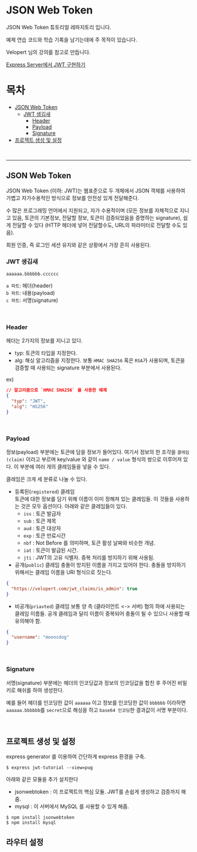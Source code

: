 # JSON Web Token

JSON Web Token 튜토리얼 레파지토리 입니다.

예제 연습 코드와 학습 기록을 남기는데에 주 목적이 있습니다.

Velopert 님의 강의를 참고로 만듭니다.

[Express Server에서 JWT 구현하기](https://velopert.com/2448)

# 목차

- [JSON Web Token](#JSON-Web-Token)
  - [JWT 생김새](#JWT-생김새)
    - [Header](#Header)
    - [Payload](#Payload)
    - [Signature](#Signature)
- [프로젝트 생성 및 설정](#프로젝트-생성-및-설정)

<br />

---

## JSON Web Token

JSON Web Token (이하: JWT)는 웹표준으로 두 개체에서 JSON 객체를 사용하여 가볍고 자가수용적인 방식으로 정보를 안전성 있게 전달해준다.

수 많은 프로그래밍 언어에서 지원되고, 자가 수용적이며 (모든 정보를 자체적으로 지니고 있음, 토큰의 기본정보, 전달할 정보, 토큰이 검증되었음을 증명하는 signature), 쉽게 전달할 수 있다 (HTTP 헤더에 넣어 전달할수도, URL의 파라미터로 전달할 수도 있음).

회원 인증, 즉 로그인 세션 유지와 같은 상황에서 가장 흔히 사용된다.

### JWT 생김새

`aaaaaa.bbbbbb.cccccc`

`a 파트`: 헤더(header) <br/>
`b 파트`: 내용(payload) <br/>
`c 파트`: 서명(signature) <br/>

<br/>

### Header

헤더는 2가지의 정보를 지니고 있다.

- typ: 토큰의 타입을 지정한다.
- alg: 해싱 알고리즘을 지정한다. 보통 `HMAC SHA256` 혹은 `RSA`가 사용되며, 토큰을 검증할 때 사용되는 signature 부분에서 사용된다.

ex)

```json
// 알고리즘으로 `HMAC SHA256` 을 사용한 예제
{
  "typ": "JWT",
  "alg": "HS256"
}
```

<br />

### Payload

정보(payload) 부분에는 토큰에 담을 정보가 들어있다. 여기서 정보의 한 조각을 `클레임(claim)` 이라고 부르며 key/value 와 같이 `name / value` 형식의 쌍으로 이루어져 있다. 이 부분에 여러 개의 클레임들을 넣을 수 있다.

클레임은 크게 세 분류로 나눌 수 있다.

- 등록된(`registered`) 클레임 <br/>
  토큰에 대한 정보를 담기 위해 이름이 이미 정해져 있는 클레임들. 이 것들을 사용하는 것은 모두 옵션이다. 아래와 같은 클레임들이 있다.
  - `iss` : 토큰 발급자
  - `sub` : 토큰 제목
  - `aud` : 토큰 대상자
  - `exp` : 토큰 만료시간
  - `nbf` : Not Before 를 의미하며, 토큰 활성 날짜와 비슷한 개념.
  - `iat` : 토큰이 발급된 시간.
  - `jti` : JWT의 고유 식별자. 중복 처리를 방지하기 위해 사용됨.
- 공개(`public`) 클레임
  충돌이 방지된 이름을 가지고 있어야 한다. 충돌을 방지하기 위해서는 클레임 이름을 URI 형식으로 짓는다.

```json
{
  "https://velopert.com/jwt_claims/is_admin": true
}
```

- 비공개(`priavted`) 클레임
  보통 양 측 (클라이언트 <-> 서버) 협의 하에 사용되는 클레임 이름들. 공개 클레임과 달리 이름이 중복되어 충돌이 될 수 있으니 사용할 때 유의해야 함.

```json
{
  "username": "moonsdog"
}
```

<br/>

### Signature

서명(signature) 부분에는 헤더의 인코딩값과 정보의 인코딩값을 합친 후 주어진 비밀키로 해쉬를 하여 생성한다.

예를 들어 헤더를 인코딩한 값이 `aaaaaa` 이고 정보를 인코딩한 값이 `bbbbbb` 이라하면 `aaaaaa.bbbbbb`를 `secret`으로 해싱을 하고 `base64 인코딩`한 결과값이 서명 부분이다.

<br/>

## 프로젝트 생성 및 설정

express generator 를 이용하여 간단하게 express 환경을 구축.

```
$ express jwt-tutorial --view=pug
```

아래와 같은 모듈을 추가 설치한다

- jsonwebtoken : 이 프로젝트의 핵심 모듈. JWT를 손쉽게 생성하고 검증까지 해줌.
- mysql : 이 서버에서 MySQL 를 사용할 수 있게 해줌.

```
$ npm install jsonwebtoken
$ npm install mysql
```

## 라우터 설정
